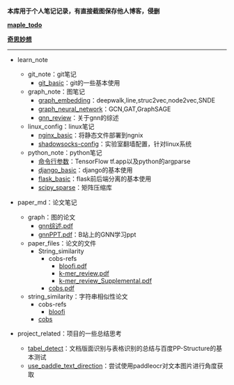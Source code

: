 **本库用于个人笔记记录，有直接截图保存他人博客，侵删**

**[maple_todo](./todo.md)**

**[奇思妙想](./thinking.md)**

<hr>

- learn_note
  - git_note：git笔记
    - [git_basic](./learn_note/git_note/git_basic.md)：git的一些基本使用
  - graph_note：图笔记
    - [graph_embedding](./learn_note/graph_note/2_graph_embedding.md)：deepwalk,line,struc2vec,node2vec,SNDE
    - [graph_neural_network](./learn_note/graph_note/3_graph_neural_network.md)：GCN,GAT,GraphSAGE
    - [gnn_review](./learn_note/graph_note/gnn_review.md)：关于gnn的综述
  - linux_config：linux笔记
    - [nginx_basic](./learn_note/linux_config/nginx_basic.md)：将静态文件部署到ngnix
    - [shadowsocks-config](./learn_note/linux_config/shadowsocks-config.md)：实验室翻墙配置，针对linux系统
  - python_note：python笔记
    - [命令行参数](./learn_note/python_note/命令行参数.md)：TensorFlow tf.app以及python的argparse
    - [django_basic](./learn_note/python_note/django_basic.md)：django的基本使用
    - [flask_basic](./learn_note/python_note/flask_basic.md)：flask前后端分离的基本使用
    - [scipy_sparse](./learn_note/python_note/scipy_sparse库.md)：矩阵压缩库

- paper_md：论文笔记
  - graph：图的论文
    - [gnn综述.pdf](./paper_md/graph/gnn_review.pdf)
    - [gnnPPT.pdf](./paper_md/graph/GNN-basic-powerpoint.pdf)：B站上的GNN学习ppt
  - paper_files：论文的文件
    - String_similarity
      - cobs-refs
        - [bloofi.pdf](./paper_md/paper_files/string_similarity/cobs-refs/bloofi.pdf)
        - [k-mer_review.pdf](./paper_md/paper_files/string_similarity/cobs-refs/k-mer_review.pdf)
        - [k-mer_review_Supplemental.pdf](paper_md/paper_files/string_similarity/cobs-refs/k-mer_Supplemental.pdf)
      - [cobs.pdf](paper_md/paper_files/string_similarity/cobs.pdf)
  - string_similarity：字符串相似性论文
    - cobs-refs
      - [bloofi](./paper_md/string_similarity/cobs-refs/bloofi.md)
    - [cobs](./paper_md/string_similarity/cobs.md)

- project_related：项目的一些总结思考
  - [tabel_detect](./project_related/table_detect.md)：文档版面识别与表格识别的总结与百度PP-Structure的基本测试
  - [use_paddle_text_direction](./project_related/use_paddle_text_direction.md)：尝试使用paddleocr对文本图片进行角度获取
